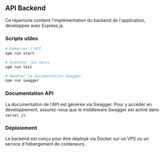 ## API Backend

Ce répertoire contient l'implémentation du backend de l'application, développée avec Express.js.

### Scripts utiles

```bash
# Démarrer l'API
npm run start

# Exécuter les tests
npm run test

# Générer la documentation Swagger
npm run swagger
```

### Documentation API

La documentation de l'API est générée via Swagger. Pour y accéder en développement, assurez-vous que le middleware Swagger est activé dans `server.js`.

### Déploiement

Le backend est conçu pour être déployé via Docker sur un VPS ou un service d'hébergement de conteneurs.
